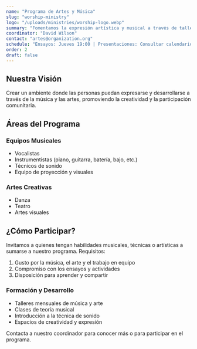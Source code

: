 ```yaml
---
name: "Programa de Artes y Música"
slug: "worship-ministry"
logo: "/uploads/ministries/worship-logo.webp"
summary: "Fomentamos la expresión artística y musical a través de talleres, presentaciones y actividades creativas para la comunidad."
coordinator: "David Wilson"
contact: "artes@organization.org"
schedule: "Ensayos: Jueves 19:00 | Presentaciones: Consultar calendario"
order: 2
draft: false
---
```


## Nuestra Visión

Crear un ambiente donde las personas puedan expresarse y desarrollarse a través de la música y las artes, promoviendo la creatividad y la participación comunitaria.

## Áreas del Programa

### Equipos Musicales
- Vocalistas
- Instrumentistas (piano, guitarra, batería, bajo, etc.)
- Técnicos de sonido
- Equipo de proyección y visuales

### Artes Creativas
- Danza
- Teatro
- Artes visuales

## ¿Cómo Participar?

Invitamos a quienes tengan habilidades musicales, técnicas o artísticas a sumarse a nuestro programa. Requisitos:

1. Gusto por la música, el arte y el trabajo en equipo
2. Compromiso con los ensayos y actividades
3. Disposición para aprender y compartir

### Formación y Desarrollo

- Talleres mensuales de música y arte
- Clases de teoría musical
- Introducción a la técnica de sonido
- Espacios de creatividad y expresión

Contacta a nuestro coordinador para conocer más o para participar en el programa.
